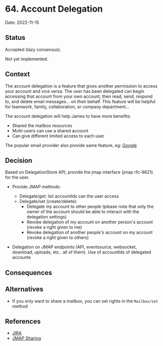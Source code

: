 # 64. Account Delegation

Date: 2022-11-15

## Status

Accepted (lazy consensus).

Not yet implemented.

## Context

The account delegation is a feature that gives another permission to access your account and vice versa.
The user has been delegated can begin accessing that account from your own account,
then read, send, respond to, and delete email messages... on their behalf.
This feature will be helpful for teamwork, family, collaboration, or company department... 

The account delegation will help James to have more benefits:

- Shared the mailbox resources
- Multi-users can use a shared account
- Can give different limited access to each user

The popular email provider also provide same feature, eg: [Google](https://support.google.com/mail/answer/138350?hl=en)

## Decision

Based on DelegationStore API, provide the jmap interface (jmap rfc-8621) for the user.

- Provide JMAP methods:
  - Delegate/get: list accountIds can the user access
  - Delegate/set (create/delete): 
    + Delegate my account to other people (please note that only the owner of the account should be able to interact with the delegation settings)
    + Revoke delegation of my account on another person's account (revoke a right given to me)
    + Revoke delegation of another people's account on my account (revoke a right given to others)

- Delegation on JMAP endpoints (API, eventsource, websocket, download, uploads, etc.. all of them). Use of accountIds of delegated accounts

## Consequences

## Alternatives

- If you only want to share a mailbox, you can set rights in the `Mailbox/set` method

## References

- [JIRA](https://issues.apache.org/jira/browse/JAMES-xxx)
- [JMAP Sharing](https://datatracker.ietf.org/doc/draft-ietf-jmap-sharing/)